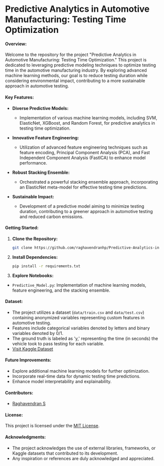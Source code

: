 # Predictive Analytics in Automotive Manufacturing: Testing Time Optimization


#### Overview:
Welcome to the repository for the project "Predictive Analytics in Automotive Manufacturing: Testing Time Optimization." This project is dedicated to leveraging predictive modeling techniques to optimize testing time in the automotive manufacturing industry. By exploring advanced machine learning methods, our goal is to reduce testing duration while considering environmental impact, contributing to a more sustainable approach in automotive testing.

#### Key Features:
- **Diverse Predictive Models:**
  - Implementation of various machine learning models, including SVM, ElasticNet, XGBoost, and Random Forest, for predictive analytics in testing time optimization.

- **Innovative Feature Engineering:**
  - Utilization of advanced feature engineering techniques such as feature encoding, Principal Component Analysis (PCA), and Fast Independent Component Analysis (FastICA) to enhance model performance.

- **Robust Stacking Ensemble:**
  - Orchestrated a powerful stacking ensemble approach, incorporating an ElasticNet meta-model for effective testing time predictions.

- **Sustainable Impact:**
  - Development of a predictive model aiming to minimize testing duration, contributing to a greener approach in automotive testing and reduced carbon emissions.

#### Getting Started:
1. **Clone the Repository:**
   ```bash
   git clone https://github.com/raghavendranhp/Predictive-Analytics-in-Automotive-Manufacturing-Testing-Time-Optimization.git
   ```

2. **Install Dependencies:**
   ```bash
   pip install -r requirements.txt
   ```

3. **Explore Notebooks:**
  - `Predictive_Model.py`: Implementation of machine learning models, feature engineering, and the stacking ensemble.

#### Dataset:
- The project utilizes a dataset (`data/train.csv` and `data/test.csv`) containing anonymized variables representing custom features in automotive testing.
- Features include categorical variables denoted by letters and binary variables denoted by 0/1.
- The ground truth is labeled as 'y,' representing the time (in seconds) the vehicle took to pass testing for each variable.
- [Visit Kaggle Dataset](https://www.kaggle.com/competitions/mercedes-benz-greener-manufacturing/data)



#### Future Improvements:
- Explore additional machine learning models for further optimization.
- Incorporate real-time data for dynamic testing time predictions.
- Enhance model interpretability and explainability.

#### Contributors:
- [Raghavendran S](https://www.linkedin.com/in/raghavendransundararajan/)
  

#### License:
This project is licensed under the [MIT License](LICENSE).

#### Acknowledgments:
- The project acknowledges the use of external libraries, frameworks, or Kaggle datasets that contributed to its development.
- Any inspiration or references are duly acknowledged and appreciated.

